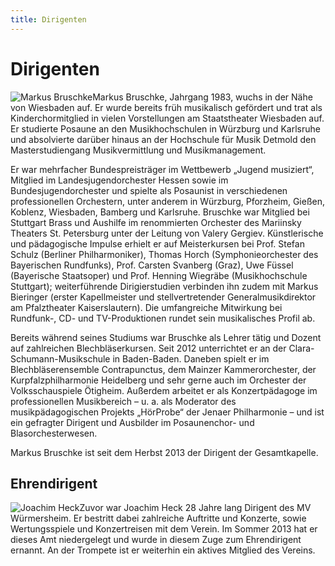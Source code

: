 ```yaml
---
title: Dirigenten
---
```


# Dirigenten

<div class="l-box" style="float: left">
<img src="/images/verein/bruschke.jpg" alt="Markus Bruschke">
</div>

Markus Bruschke, Jahrgang 1983, wuchs in der Nähe von Wiesbaden auf. Er wurde bereits früh musikalisch gefördert und trat als Kinderchormitglied in vielen Vorstellungen am Staatstheater Wiesbaden auf. Er studierte Posaune an den Musikhochschulen in Würzburg und Karlsruhe und absolvierte darüber hinaus an der Hochschule für Musik Detmold den Masterstudiengang Musikvermittlung und Musikmanagement.

Er war mehrfacher Bundespreisträger im Wettbewerb „Jugend musiziert“, Mitglied im Landesjugendorchester Hessen sowie im Bundesjugendorchester und spielte als Posaunist in verschiedenen professionellen Orchestern, unter anderem in Würzburg, Pforzheim, Gießen, Koblenz, Wiesbaden, Bamberg und Karlsruhe. Bruschke war Mitglied bei Stuttgart Brass und Aushilfe im renommierten Orchester des Mariinsky Theaters St. Petersburg unter der Leitung von Valery Gergiev. Künstlerische und pädagogische Impulse erhielt er auf Meisterkursen bei Prof. Stefan Schulz (Berliner Philharmoniker), Thomas Horch (Symphonieorchester des Bayerischen Rundfunks), Prof. Carsten Svanberg (Graz), Uwe Füssel (Bayerische Staatsoper) und Prof. Henning Wiegräbe (Musikhochschule Stuttgart); weiterführende Dirigierstudien verbinden ihn zudem mit Markus Bieringer (erster Kapellmeister und stellvertretender Generalmusikdirektor am Pfalztheater Kaiserslautern). Die umfangreiche Mitwirkung bei Rundfunk-, CD- und TV-Produktionen rundet sein musikalisches Profil ab.

Bereits während seines Studiums war Bruschke als Lehrer tätig und Dozent auf zahlreichen Blechbläserkursen. Seit 2012 unterrichtet er an der Clara-Schumann-Musikschule in Baden-Baden. Daneben spielt er im Blechbläserensemble Contrapunctus, dem Mainzer Kammerorchester, der Kurpfalzphilharmonie Heidelberg und sehr gerne auch im Orchester der Volksschauspiele Ötigheim. Außerdem arbeitet er als Konzertpädagoge im professionellen Musikbereich – u. a. als Moderator des musikpädagogischen Projekts „HörProbe“ der Jenaer Philharmonie – und ist ein gefragter Dirigent und Ausbilder im Posaunenchor- und Blasorchesterwesen. 

Markus Bruschke ist seit dem Herbst 2013 der Dirigent der Gesamtkapelle.

## Ehrendirigent

<div class="l-box" style="float: left; padding-top: 0">
<img src="/images/verein/joachim.jpg" alt="Joachim Heck">
</div>

Zuvor war Joachim Heck 28 Jahre lang Dirigent des MV Würmersheim. Er bestritt dabei zahlreiche Auftritte und Konzerte, sowie  Wertungsspiele und Konzertreisen mit dem Verein. Im Sommer 2013 hat er dieses Amt niedergelegt und wurde in diesem Zuge zum Ehrendirigent ernannt. An der Trompete ist er weiterhin ein aktives Mitglied des Vereins.

